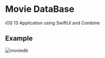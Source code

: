 # Movie DataBase

iOS 13 Application using SwiftUI and Combine 

## Example

![moviedb](https://user-images.githubusercontent.com/46554664/70859099-cbf82400-1f16-11ea-854d-ded163a9c1ce.gif)
